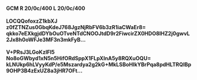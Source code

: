 #### GCM R 20/0c/400 L 20/0c/400
**LOCQQofoxzZ1kbXJ**<br/>**z0fZTNZus0GbqKdeJ768JgzNjRbFV6b3zR1iaCWaEr8=**<br/>**qkko7eEXkgjdDYbOuOTveNTdCNOOJtdD9r2FiwcirZX0HDO8lHZ2j0gwvL2Jx8h0oWFJe3MF3n3mkFyB...**<br/><br/>
**V+PRsJ3LGoKzlFI5**<br/>**No8oGWbyd1xN5n5HifORdSppX1FLpXlnA5y8RQXuOQU=**<br/>**kLNUkp6hLVyyKdP/e5Mszardya2g2kG+MkLSBoHIkYBrPqa8pdHLTRQlBp9OHP3B4zExUZ8a3jHR7OFt...**